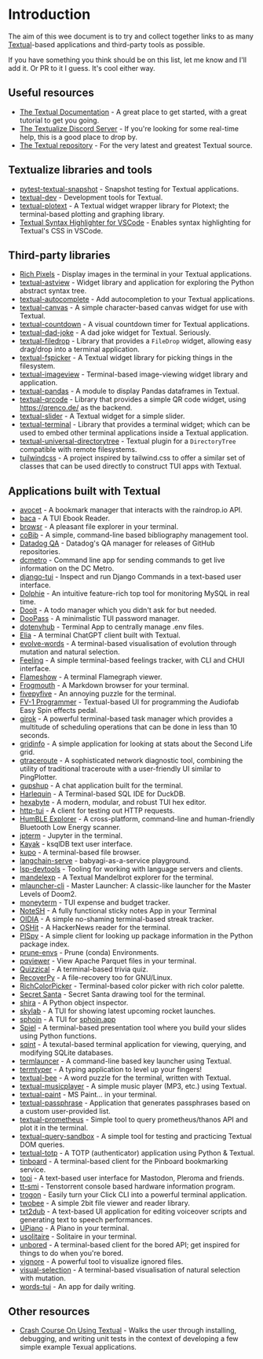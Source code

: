 # Introduction

The aim of this wee document is to try and collect together links to as many [Textual](https://textual.textualize.io/)-based applications and third-party tools as possible.

If you have something you think should be on this list, let me know and I'll add it. Or PR to it I guess. It's cool either way.

## Useful resources

- [The Textual Documentation](https://textual.textualize.io/) - A great place to get started, with a great tutorial to get you going.
- [The Textualize Discord Server](https://discord.gg/Enf6Z3qhVr) - If you're looking for some real-time help, this is a good place to drop by.
- [The Textual repository](https://github.com/Textualize/textual) - For the very latest and greatest Textual source.

## Textualize libraries and tools

- [pytest-textual-snapshot](https://github.com/Textualize/pytest-textual-snapshot) - Snapshot testing for Textual applications.
- [textual-dev](https://github.com/Textualize/textual-dev) - Development tools for Textual.
- [textual-plotext](https://github.com/Textualize/textual-plotext) - A Textual widget wrapper library for Plotext; the terminal-based plotting and graphing library.
- [Textual Syntax Highlighter for VSCode](https://marketplace.visualstudio.com/items?itemName=Textualize.textual-syntax-highlighter) - Enables syntax highlighting for Textual's CSS in VSCode.

## Third-party libraries

- [Rich Pixels](https://github.com/darrenburns/rich-pixels) - Display images in the terminal in your Textual applications.
- [textual-astview](https://github.com/davep/textual-astview) - Widget library and application for exploring the Python abstract syntax tree.
- [textual-autocomplete](https://github.com/darrenburns/textual-autocomplete) - Add autocompletion to your Textual applications.
- [textual-canvas](https://github.com/davep/textual-canvas) - A simple character-based canvas widget for use with Textual.
- [textual-countdown](https://github.com/davep/textual-countdown) - A visual countdown timer for Textual applications.
- [textual-dad-joke](https://github.com/davep/textual-dad-joke) - A dad joke widget for Textual. Seriously.
- [textual-filedrop](https://github.com/agmmnn/textual-filedrop) - Library that provides a `FileDrop` widget, allowing easy drag/drop into a terminal application.
- [textual-fspicker](https://github.com/davep/textual-fspicker) - A Textual widget library for picking things in the filesystem.
- [textual-imageview](https://github.com/adamviola/textual-imageview) - Terminal-based image-viewing widget library and application.
- [textual-pandas](https://github.com/dannywade/textual-pandas) - A module to display Pandas dataframes in Textual.
- [textual-qrcode](https://github.com/davep/textual-qrcode) - Library that provides a simple QR code widget, using https://qrenco.de/ as the backend.
- [textual-slider](https://github.com/TomJGooding/textual-slider) - A Textual widget for a simple slider.
- [textual-terminal](https://github.com/mitosch/textual-terminal) - Library that provides a terminal widget; which can be used to embed other terminal applications inside a Textual application.
- [textual-universal-directorytree](https://github.com/juftin/textual-universal-directorytree) - Textual plugin for a `DirectoryTree` compatible with remote filesystems.
- [tuilwindcss](https://github.com/koaning/tuilwindcss) - A project inspired by tailwind.css to offer a similar set of classes that can be used directly to construct TUI apps with Textual.

## Applications built with Textual

- [avocet](https://github.com/JoshuaOliphant/avocet) - A bookmark manager that interacts with the raindrop.io API.
- [baca](https://github.com/wustho/baca) - A TUI Ebook Reader.
- [browsr](https://github.com/juftin/browsr) - A pleasant file explorer in your terminal.
- [coBib](https://gitlab.com/cobib/cobib) - A simple, command-line based bibliography management tool.
- [Datadog QA](https://datadoghq.dev/ddqa/) - Datadog's QA manager for releases of GitHub repositories.
- [dcmetro](https://github.com/HarunFeraidon/dcmetro) - Command line app for sending commands to get live information on the DC Metro.
- [django-tui](https://github.com/anze3db/django-tui) - Inspect and run Django Commands in a text-based user interface.
- [Dolphie](https://github.com/charles-001/dolphie) - An intuitive feature-rich top tool for monitoring MySQL in real time.
- [Dooit](https://github.com/kraanzu/dooit) - A todo manager which you didn't ask for but needed.
- [DooPass](https://github.com/doopath/PasswordManager) - A minimalistic TUI password manager.
- [dotenvhub](https://github.com/Zaloog/dotenvhub) - Terminal App to centrally manage .env files.
- [Elia](https://github.com/darrenburns/elia) - A terminal ChatGPT client built with Textual.
- [evolve-words](https://github.com/davep/evolve-words) - A terminal-based visualisation of evolution through mutation and natural selection.
- [Feeling](https://github.com/davep/feeling) - A simple terminal-based feelings tracker, with CLI and CHUI interface.
- [Flameshow](https://github.com/laixintao/flameshow) - A terminal Flamegraph viewer.
- [Frogmouth](https://github.com/Textualize/frogmouth) - A Markdown browser for your terminal.
- [fivepyfive](https://github.com/davep/fivepyfive) - An annoying puzzle for the terminal.
- [FV-1 Programmer](https://github.com/audiofab/fv1_programmer) - Textual-based UI for programming the Audiofab Easy Spin effects pedal.
- [girok](https://github.com/noisrucer/girok) - A powerful terminal-based task manager which provides a multitude of scheduling operations that can be done in less than 10 seconds.
- [gridinfo](https://github.com/davep/gridinfo) - A simple application for looking at stats about the Second Life grid.
- [gtraceroute](https://github.com/LeviBorodenko/gtraceroute) - A sophisticated network diagnostic tool, combining the utility of traditional traceroute with a user-friendly UI similar to PingPlotter.
- [gupshup](https://github.com/kraanzu/gupshup) - A chat application built for the terminal.
- [Harlequin](https://github.com/tconbeer/harlequin) - A Terminal-based SQL IDE for DuckDB.
- [hexabyte](https://github.com/thetacom/hexabyte) - A modern, modular, and robust TUI hex editor.
- [http-tui](https://github.com/treyhunner/http-tui) - A client for testing out HTTP requests.
- [HumBLE Explorer](https://github.com/koenvervloesem/humble-explorer) - A cross-platform, command-line and human-friendly Bluetooth Low Energy scanner.
- [jpterm](https://github.com/davidbrochart/jpterm) - Jupyter in the terminal.
- [Kayak](https://github.com/sauljabin/kayak) - ksqlDB text user interface.
- [kupo](https://github.com/darrenburns/kupo) - A terminal-based file browser.
- [langchain-serve](https://github.com/jina-ai/langchain-serve) - babyagi-as-a-service playground.
- [lsp-devtools](https://github.com/swyddfa/lsp-devtools) - Tooling for working with language servers and clients.
- [mandelexp](https://github.com/davep/textual-mandelbrot) - A Textual Mandelbrot explorer for the terminal.
- [mlauncher-cli](https://github.com/drHyperion451/mlauncher-cli) - Master Launcher: A classic-like launcher for the Master Levels of Doom2.
- [moneyterm](https://github.com/ChrisBuilds/moneyterm) - TUI expense and budget tracker.
- [NoteSH](https://github.com/Cvaniak/NoteSH) - A fully functional sticky notes App in your Terminal
- [OIDIA](https://github.com/davep/oidia) - A simple no-shaming terminal-based streak tracker.
- [OSHit](https://github.com/davep/oshit) - A HackerNews reader for the terminal.
- [PISpy](https://github.com/davep/pispy) - A simple client for looking up package information in the Python package index.
- [prune-envs](https://github.com/davidfokkema/prune-envs) - Prune (conda) Environments.
- [pqviewer](https://github.com/thread53/pqviewer) - View Apache Parquet files in your terminal.
- [Quizzical](https://github.com/davep/quizzical) - A terminal-based trivia quiz.
- [RecoverPy](https://github.com/PabloLec/RecoverPy) - A file-recovery too for GNU/Linux.
- [RichColorPicker](https://github.com/PlusPlusMan/RichColorPicker) - Terminal-based color picker with rich color palette.
- [Secret Santa](https://github.com/rodrigogiraoserrao/Secret-Santa) - Secret Santa drawing tool for the terminal.
- [shira](https://github.com/darrenburns/shira) - A Python object inspector.
- [skylab](https://github.com/SerhiiStets/skylab) - A TUI for showing latest upcoming rocket launches.
- [sphoin](https://github.com/Parsecom/sphoin) - A TUI for [sphoin.app](https://sphoin.app)
- [Spiel](https://github.com/JoshKarpel/spiel) - A terminal-based presentation tool where you build your slides using Python functions.
- [sqint](https://github.com/cdelker/sqint) - A texutal-based terminal application for viewing, querying, and modifying SQLite databases.
- [termlauncer](https://github.com/falldeaf/termlauncher) - A command-line based key launcher using Textual.
- [termtyper](https://github.com/kraanzu/termtyper) - A typing application to level up your fingers!
- [textual-bee](https://github.com/torshepherd/textual-bee) - A word puzzle for the terminal, written with Textual.
- [textual-musicplayer](https://github.com/bluematt/textual-musicplayer) - A simple music player (MP3, etc.) using Textual.
- [textual-paint](https://github.com/1j01/textual-paint) - MS Paint... in your terminal.
- [textual-passphrase](https://github.com/JoshPaulie/textual-passphrase) - Application that generates passphrases based on a custom user-provided list.
- [textual-prometheus](https://github.com/UmBsublime/textual-prometheus) - Simple tool to query prometheus/thanos API and plot it in the terminal.
- [textual-query-sandbox](https://github.com/davep/textual-query-sandbox) - A simple tool for testing and practicing Textual DOM queries.
- [textual-totp](https://github.com/jepler/textual-totp) - A TOTP (authenticator) application using Python & Textual.
- [tinboard](https://github.com/davep/tinboard) - A terminal-based client for the Pinboard bookmarking service.
- [tooi](https://codeberg.org/ihabunek/tooi) - A text-based user interface for Mastodon, Pleroma and friends.
- [tt-smi](https://github.com/tenstorrent/tt-smi) - Tenstorrent console based hardware information program.
- [trogon](https://github.com/Textualize/trogon) - Easily turn your Click CLI into a powerful terminal application.
- [twobee](https://github.com/davep/twobee) - A simple 2bit file viewer and reader library.
- [txt2dub](https://github.com/NotYourDadsMath/txt2dub) - A text-based UI application for editing voiceover scripts and generating text to speech performances.
- [UPiano](https://github.com/eliasdorneles/upiano) - A Piano in your terminal.
- [usolitaire](https://github.com/eliasdorneles/usolitaire) - Solitaire in your terminal.
- [unbored](https://github.com/davep/unbored) - A terminal-based client for the bored API; get inspired for things to do when you're bored.
- [vignore](https://github.com/james4ever0/vignore) - A powerful tool to visualize ignored files.
- [visual-selection](https://github.com/davep/visual-selection) - A terminal-based visualisation of natural selection with mutation.
- [words-tui](https://github.com/anze3db/words-tui) - An app for daily writing.

## Other resources

- [Crash Course On Using Textual](https://fedoramagazine.org/crash-course-on-using-textual/) - Walks the user through installing, debugging, and writing unit tests in the context of developing a few simple example Texual applications.

[//]: # (README.md ends here)

